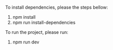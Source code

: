 To install dependencies, please the steps bellow:
  1. npm install
  2. npm run install-dependencies

To run the project, please run:
  1. npm run dev
